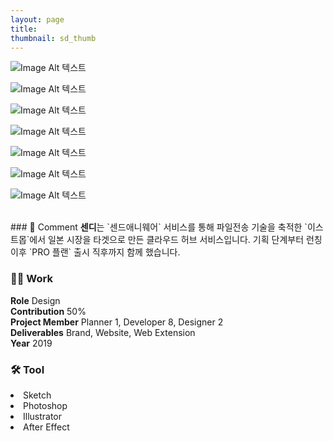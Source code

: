 ```yaml
---
layout: page
title:
thumbnail: sd_thumb
---
```


![Image Alt 텍스트](http://doubleclip.net/assets/img/posts/sdy_01.gif)

![Image Alt 텍스트](http://doubleclip.net/assets/img/posts/sdy_02.jpg)

![Image Alt 텍스트](http://doubleclip.net/assets/img/posts/sdy_03.jpg)

![Image Alt 텍스트](http://doubleclip.net/assets/img/posts/sdy_04.gif)

![Image Alt 텍스트](http://doubleclip.net/assets/img/posts/sdy_05.jpg)

![Image Alt 텍스트](http://doubleclip.net/assets/img/posts/sdy_06.jpg)

![Image Alt 텍스트](http://doubleclip.net/assets/img/posts/sdy_07.jpg)

<br>
### 💬 Comment
<b>센디</b>는 `센드애니웨어` 서비스를 통해 파일전송 기술을 축적한 `이스트몹`에서 일본 시장을 타겟으로 만든 클라우드 허브 서비스입니다. 기획 단계부터 런칭 이후 `PRO 플랜` 출시 직후까지 함께 했습니다.
<br>


### 👨‍💻 Work
<div class="highlight2">
<b>Role</b> Design<br>
<b>Contribution</b> 50%<br>
<b>Project Member</b>  Planner 1, Developer 8, Designer 2<br>
<b>Deliverables</b> Brand, Website, Web Extension<br>
<b>Year</b> 2019
</div>

### 🛠 Tool
<li class="skill_name2">Sketch</li><li class="skill_name2">Photoshop</li><li class="skill_name2">Illustrator</li><li class="skill_name2">After Effect</li>

<br>
